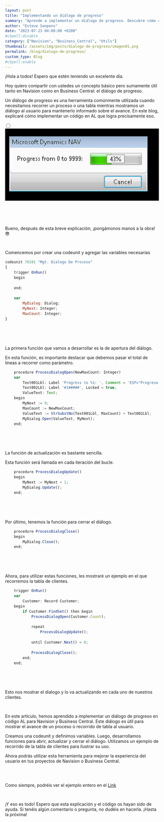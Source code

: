 ```yaml
---
layout: post
title: "Implementando un diálogo de progreso"
summary: "Aprende a implementar un diálogo de progreso. Descubre cómo crear una codeunit, definir variables y desarrollar funciones para abrir, actualizar y cerrar el diálogo. Mejora la experiencia del usuario en tus proyectos y mantén informados a los usuarios sobre el progreso de las tareas."
author: "Esteve Sanpons"
date: "2023-07-23 04:00:00 +0200"
#cSpell:disable
category: ["Navision", "Business_Central", "Utils"]
thumbnail: /assets/img/posts/dialogo-de-progreso/imagen01.png
permalink: /blog/dialogo-de-progreso/
custom_type: Blog
#cSpell:enable
---
```


¡Hola a todos! Espero que estén teniendo un excelente día.

Hoy quiero compartir con ustedes un concepto básico pero sumamente útil tanto en Navision como en Business Central: el diálogo de progreso.

Un diálogo de progreso es una herramienta comúnmente utilizada cuando necesitamos recorrer un proceso o una tabla mientras mostramos un diálogo al usuario para mantenerlo informado sobre el avance. En este blog, explicaré cómo implementar un código en AL que logra precisamente eso.

<input type="checkbox" id="image-checkbox-02" class="image-checkbox">
<label for="image-checkbox-02"  class="image-label">
    <img class="img-container" src="/assets/img/posts/dialogo-de-progreso/imagen02.png">
</label>

<br><br><br>

Bueno, después de esta breve explicación, ¡pongámonos manos a la obra! 😎

<br>

Comencemos por crear una codeunit y agregar las variables necesarias

```javascript
codeunit 70101 "Mgt. Dialogo De Proceso"
{
    trigger OnRun()
    begin

    end;

    var
        MyDialog: Dialog;
        MyNext: Integer;
        MaxCount: Integer;
}
```

<br><br><br>

La primera función que vamos a desarrollar es la de apertura del diálogo.

En esta función, es importante destacar que debemos pasar el total de líneas a recorrer como parámetro.

```javascript
    procedure ProcessDialogOpen(NewMaxCount: Integer)
    var
        Text001Lbl: Label 'Progress to %1: ', Comment = 'ESP="Progreso hasta %1: "';
        Text002Lbl: Label '#1#####', Locked = true;
        ValueText: Text;
    begin
        MyNext := 0;
        MaxCount := NewMaxCount;
        ValueText := StrSubstNo(Text001Lbl, MaxCount) + Text002Lbl;
        MyDialog.Open(ValueText, MyNext);
    end;
```

<br><br><br>

La función de actualización es bastante sencilla.

Esta función será llamada en cada iteración del bucle.

```javascript
    procedure ProcessDialogUpdate()
    begin
        MyNext := MyNext + 1;
        MyDialog.Update();
    end;
```

<br><br><br>

Por último, tenemos la función para cerrar el diálogo.

```javascript
    procedure ProcessDialogClose()
    begin
        MyDialog.Close();
    end;
```

<br><br><br>

Ahora, para utilizar estas funciones, les mostraré un ejemplo en el que recorremos la tabla de clientes.

```javascript
    trigger OnRun()
    var
        Customer: Record Customer;
    begin
        if Customer.FindSet() then begin
            ProcessDialogOpen(Customer.Count);

            repeat
                ProcessDialogUpdate();

            until Customer.Next() = 0;

            ProcessDialogClose();
        end;
    end;
```

<br><br><br>

Esto nos mostrar el dialogo y lo va actualizando en cada uno de nuestros clientes.

<br>

En este artículo, hemos aprendido a implementar un diálogo de progreso en código AL para Navision y Business Central. Este diálogo es útil para mostrar el avance de un proceso o recorrido de tabla al usuario.

Creamos una codeunit y definimos variables. Luego, desarrollamos funciones para abrir, actualizar y cerrar el diálogo. Utilizamos un ejemplo de recorrido de la tabla de clientes para ilustrar su uso.

Ahora podrás utilizar esta herramienta para mejorar la experiencia del usuario en tus proyectos de Navision o Business Central.

<br>
<br>

Como siempre, podréis ver el ejemplo entero en el [Link](https://github.com/Esanpons/ejemplos-blog/tree/main/AL/DialogoDeProceso)

<br>

¡Y eso es todo! Espero que esta explicación y el código os hayan sido de ayuda. Si tenéis algún comentario o pregunta, no dudéis en hacerla. ¡Hasta la próxima!
